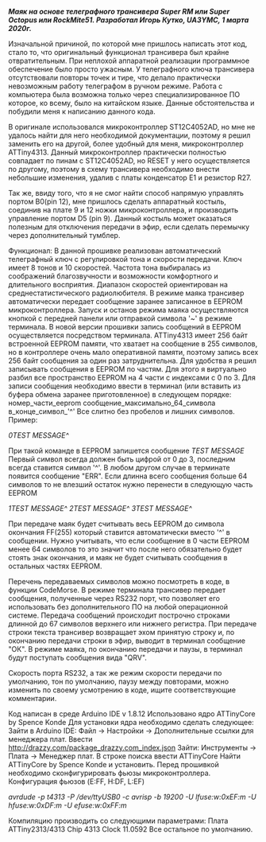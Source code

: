 _**Маяк на основе телеграфного трансивера Super RM или Super Octopus или RockMite51. 
Разработал Игорь Кутко, UA3YMC, 1 марта 2020г.**_

Изначальной причиной, по которой мне пришлось написать этот код, стало то, 
что оригинальный функционал трансивера был крайне отвратительным.
При неплохой аппаратной реализации программное обеспечение было просто ужасным.
У телеграфного ключа трансивера отсутствовали повторы точек и тире, что делало практически невозможным работу 
телеграфом в ручном режиме. Работа с компьютера была возможна только через специализированное ПО которое, 
ко всему, было на китайском языке. Данные обстоятельства и побудили меня к написанию данного кода.

В оригинале использовался микроконтроллер ST12C4052AD, но мне не удалось найти для него
необходимой документации, поэтому я решил заменить его на другой, более удобный для меня, микроконтроллер ATTiny4313.
Данный микроконтроллер практически полностью совпадает по пинам с ST12C4052AD, но RESET у него 
осуществляется по другому, поэтому в схему трансивера необходимо внести небольшие изменения, 
удалив с платы конденсатор Е1 и резистор R27.

Так же, ввиду того, что я не смог найти способ напрямую управлять портом B0(pin 12), мне пришлось сделать
аппаратный костыль, соединив на плате 9 и 12 ножки микроконтроллера, и производить управление портом D5 (pin 9).
Данный костыль может оказаться полезным для отключения передачи в эфир, если сделать перемычку через дополнительный тумблер.

Функционал:
В данной прошивке реализован автоматический телеграфный ключ с регулировкой тона и скорости передачи.
Ключ имеет 8 тонов и 10 скоростей. Частота тона выбиралась из соображений благозвучности и возможности 
комфортного и длительного восприятия. Диапазон скоростей ориентирован на среднестатистического радиолюбителя.
В режиме маяка трансивер автоматически передает сообщение заранее записанное в EEPROM микроконтроллера.
Запуск и останов режима маяка осуществляются кнопкой с передней панели или отправкой символа '~' в режиме терминала. В новой версии прошивки запись сообщений в EEPROM осуществляется посредством терминала. ATTiny4313 имеет 256 байт встроенной EEPROM памяти, что хватает на сообщение в 255 символов, но в контроллере очень мало оперативной памяти, поэтому запись всех 256 байт сообщения за один раз затруднительна. Для удобства я решил записывать сообщения в EEPROM по частям. Для этого я виртуально разбил все пространство EEPROM на 4 части с индексами с 0 по 3. Для записи сообщения необходимо ввести в терминал (или вставить из буфера обмена заранее приготовленное) в следующем порядке: 
номер_части_eeprom сообщение_максимально_64_символа в_конце_символ_'^'
Все слитно без пробелов и лишних символов. 
Пример:

_0TEST MESSAGE^_

При такой команде в EEPROM запишется сообщение _TEST MESSAGE_ Первый символ всегда должен быть цифрой от 0 до 3, последним всегда ставится символ '^'. В любом другом случае в терминате появится сообщение "ERR".
Если длинна всего сообщения больше 64 символов то не влезший остаток нужно перенести в следующую часть EEPROM

_1TEST MESSAGE^_
_2TEST MESSAGE^_
_3TEST MESSAGE^_

При передаче маяк будет считывать весь EEPROM до символа окончания FF(255) который ставится автоматически вместо '^' в сообщении. Нужно учитывать, что если сообщение в 0 части EEPROM менее 64 символов то это значит что после него обязательно будет стоять знак окончания, и маяк не будет считывать сообщения в остальных частях EEPROM.

Перечень передаваемых символов можно посмотреть в коде, в функции CodeMorse.
В режиме терминала трансивер передает сообщения, полученные через RS232 порт, что позволяет его использовать без 
дополнительного ПО на любой операционной системе. Передача сообщений происходит построчно строками длинной до 67 символов 
верхнего или нижнего регистра. При передаче строки текста трансивер возвращает эхом принятую строку и, по окончанию передачи строки в эфир, выводит в терминал сообщение "ОК". В режиме маяка, по окончанию передачи и паузы, в терминал будут поступать сообщения вида "QRV".

Скорость порта RS232, а так же режим скорости передачи по умолчанию, тон по умолчанию, паузу между повторами, можно изменить по своему усмотрению в коде, ищите соответствующие комментарии.

Код написан в среде Arduino IDE v 1.8.12
Использовано ядро ATTinyCore by Spence Konde
Для установки ядра необходимо сделать следующее:
Зайти в Arduino IDE: Файл -> Настройки -> Дополнительные ссылки для менеджера плат. 
Ввести http://drazzy.com/package_drazzy.com_index.json
Зайти: Инструменты -> Плата -> Менеджер плат. В строке поиска ввести ATTinyCore
Найти ATTinyCore by Spence Konde и установить.
Перед прошивкой необходимо сконфигурировать фьюзы микроконтроллера.
Конфигурация фьюзов (E:FF, H:DF, L:EF)

_avrdude -p t4313 -P /dev/ttyUSB0 -c avrisp -b 19200 -U lfuse:w:0xEF:m  -U hfuse:w:0xDF:m  -U efuse:w:0xFF:m_

Компиляцию производить со следующими параметрами:
Плата 	ATTiny2313/4313
Chip 	4313
Clock 	11.0592
Все остальное по умолчанию.
